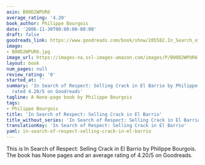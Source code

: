 ```yaml
---
asin: B00D2WPUR6
average_rating: '4.20'
book_author: Philippe Bourgois
date: '2006-11-30T00:00:00-08:00'
draft: false
goodreads_link: https://www.goodreads.com/book/show/205582.In_Search_of_Respect
image:
- B00D2WPUR6.jpg
image_url: https://images-na.ssl-images-amazon.com/images/P/B00D2WPUR6.01._SCLZZZZZZZ.jpg
layout: book
num_pages: null
review_rating: '0'
started_at: ''
summary: 'In Search of Respect: Selling Crack in El Barrio by Philippe Bourgois -
  rated 4.20/5 on Goodreads'
tagline: A None-page book by Philippe Bourgois
tags:
- Philippe Bourgois
title: 'In Search of Respect: Selling Crack in El Barrio'
title_without_series: 'In Search of Respect: Selling Crack in El Barrio'
translationKey: 'In Search of Respect: Selling Crack in El Barrio'
yaml: in-search-of-respect-selling-crack-in-el-barrio
---
```


This is In Search of Respect: Selling Crack in El Barrio by Philippe Bourgois. The book has None pages and an average rating of 4.20/5 on Goodreads.